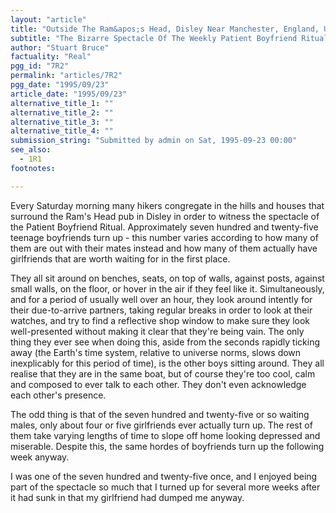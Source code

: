 ```yaml
---
layout: "article"
title: "Outside The Ram&apos;s Head, Disley Near Manchester, England, UK, Earth"
subtitle: "The Bizarre Spectacle Of The Weekly Patient Boyfriend Ritual"
author: "Stuart Bruce"
factuality: "Real"
pgg_id: "7R2"
permalink: "articles/7R2"
pgg_date: "1995/09/23"
article_date: "1995/09/23"
alternative_title_1: ""
alternative_title_2: ""
alternative_title_3: ""
alternative_title_4: ""
submission_string: "Submitted by admin on Sat, 1995-09-23 00:00"
see_also:
  - 1R1
footnotes: 

---
```

<div>
<p>Every Saturday morning many hikers congregate in the hills and houses that surround the Ram's Head pub in Disley in order to witness the spectacle of the Patient Boyfriend Ritual. Approximately seven hundred and twenty-five teenage boyfriends turn up - this number varies according to how many of them are out with their mates instead and how many of them actually have girlfriends that are worth waiting for in the first place.</p>
<p>They all sit around on benches, seats, on top of walls, against posts, against small walls, on the floor, or hover in the air if they feel like it. Simultaneously, and for a period of usually well over an hour, they look around intently for their due-to-arrive partners, taking regular breaks in order to look at their watches, and try to find a reflective shop window to make sure they look well-presented without making it clear that they're being vain. The only thing they ever see when doing this, aside from the seconds rapidly ticking away (the Earth's time system, relative to universe norms, slows down inexplicably for this period of time), is the other boys sitting around. They all realise that they are in the same boat, but of course they're too cool, calm and composed to ever talk to each other. They don't even acknowledge each other's presence.</p>
<p>The odd thing is that of the seven hundred and twenty-five or so waiting males, only about four or five girlfriends ever actually turn up. The rest of them take varying lengths of time to slope off home looking depressed and miserable. Despite this, the same hordes of boyfriends turn up the following week anyway.</p>
<p>I was one of the seven hundred and twenty-five once, and I enjoyed being part of the spectacle so much that I turned up for several more weeks after it had sunk in that my girlfriend had dumped me anyway.</p>
</div>
